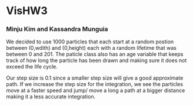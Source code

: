 # VisHW3
### Minju Kim and Kassandra Munguia

We decided to use 1000 particles that each start at a random postion between (0,wdith) and (0,height) each with a random lifetime that was between 0 and 201. 
The paticle class also has an age variable that keeps track of how long the particle has been drawn and making sure it does not exceed the life cycle. 

Our step size is 0.1 since a smaller step size will give a good approximate path. If we increase the step size
for the integration, we see the particles move at a faster speed and jump/ move a long a 
path at a bigger distance making it a less accurate integration. 
